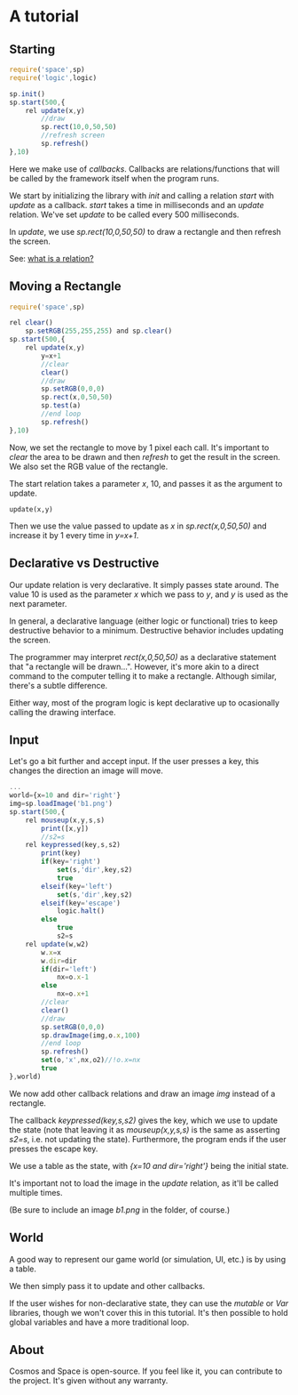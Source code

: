 # A tutorial

## Starting

```js
require('space',sp)
require('logic',logic)

sp.init()
sp.start(500,{
	rel update(x,y)
		//draw
		sp.rect(10,0,50,50)
		//refresh screen
		sp.refresh()
},10)
```

Here we make use of _callbacks_. Callbacks are relations/functions that will be called by the framework itself when the program runs.

We start by initializing the library with _init_ and calling a relation _start_ with _update_ as a callback. _start_ takes a time in milliseconds and an _update_ relation. We've set _update_ to be called every 500 milliseconds.

In _update_, we use _sp.rect(10,0,50,50)_ to draw a rectangle and then refresh the screen.

See: [what is a relation?](../quickstart.html)

## Moving a Rectangle

```js
require('space',sp)

rel clear()
	sp.setRGB(255,255,255) and sp.clear()
sp.start(500,{
	rel update(x,y)
		y=x+1
		//clear
		clear()
		//draw
		sp.setRGB(0,0,0)
		sp.rect(x,0,50,50)
		sp.test(a)
		//end loop
		sp.refresh()
},10)
```

Now, we set the rectangle to move by 1 pixel each call. It's important to _clear_ the area to be drawn and then _refresh_ to get the result in the screen. We also set the RGB value of the rectangle.

The start relation takes a parameter _x_, 10, and passes it as the argument to update.

```
update(x,y)
```

Then we use the value passed to update as _x_ in _sp.rect(x,0,50,50)_ and increase it by 1 every time in _y=x+1_.

## Declarative vs Destructive

Our update relation is very declarative. It simply passes state around. The value 10 is used as the parameter _x_ which we pass to _y_, and _y_ is used as the next parameter. 

In general, a declarative language (either logic or functional) tries to keep destructive behavior to a minimum. Destructive behavior includes updating the screen.

The programmer may interpret _rect(x,0,50,50)_ as a declarative statement that "a rectangle will be drawn...". However, it's more akin to a direct command to the computer telling it to make a rectangle. Although similar, there's a subtle difference.

Either way, most of the program logic is kept declarative up to ocasionally calling the drawing interface.

## Input

Let's go a bit further and accept input. If the user presses a key, this changes the direction an image will move.

```js
...
world={x=10 and dir='right'}
img=sp.loadImage('b1.png')
sp.start(500,{	
	rel mouseup(x,y,s,s)
		print([x,y])
		//s2=s
	rel keypressed(key,s,s2)
		print(key)
		if(key='right')
			set(s,'dir',key,s2)
			true
		elseif(key='left')
			set(s,'dir',key,s2)
		elseif(key='escape')
			logic.halt()
		else
			true
			s2=s
	rel update(w,w2)
		w.x=x
		w.dir=dir
		if(dir='left')
			nx=o.x-1
		else
			nx=o.x+1
		//clear
		clear()
		//draw
		sp.setRGB(0,0,0)
		sp.drawImage(img,o.x,100)
		//end loop
		sp.refresh()
		set(o,'x',nx,o2)//!o.x=nx
		true
},world)
```

We now add other callback relations and draw an image _img_ instead of a rectangle.

The callback _keypressed(key,s,s2)_ gives the key, which we use to update the state (note that leaving it as _mouseup(x,y,s,s)_ is the same as asserting _s2=s_, i.e. not updating the state). Furthermore, the program ends if the user presses the escape key.

We use a table as the state, with _{x=10 and dir='right'}_ being the initial state.

It's important not to load the image in the _update_ relation, as it'll be called multiple times.

(Be sure to include an image _b1.png_ in the folder, of course.)

## World

A good way to represent our game world (or simulation, UI, etc.) is by using a table.

We then simply pass it to update and other callbacks.

If the user wishes for non-declarative state, they can use the _mutable_ or _Var_ libraries, though we won't cover this in this tutorial. It's then possible to hold global variables and have a more traditional loop.

## About

Cosmos and Space is open-source. If you feel like it, you can contribute to the project. It's given without any warranty.
